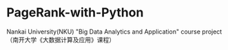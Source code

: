 # PageRank-with-Python
Nankai University(NKU) "Big Data Analytics and Application" course project（南开大学《大数据计算及应用》课程）
